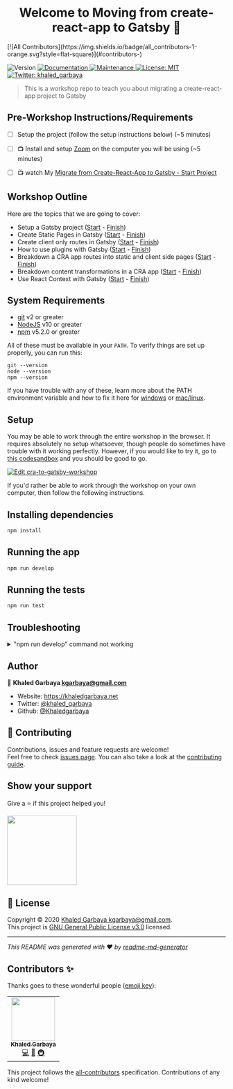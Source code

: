 <h1 align="center">Welcome to Moving from create-react-app to Gatsby 👋</h1>
<!-- ALL-CONTRIBUTORS-BADGE:START - Do not remove or modify this section -->
[![All Contributors](https://img.shields.io/badge/all_contributors-1-orange.svg?style=flat-square)](#contributors-)
<!-- ALL-CONTRIBUTORS-BADGE:END -->
<p>
  <img alt="Version" src="https://img.shields.io/badge/version-1.0.0-blue.svg?cacheSeconds=2592000" />
  <a href="https://github.com/Khaledgarbaya/cra-to-gatsby-workshop#readme" target="_blank">
    <img alt="Documentation" src="https://img.shields.io/badge/documentation-yes-brightgreen.svg" />
  </a>
  <a href="https://github.com/Khaledgarbaya/cra-to-gatsby-workshop/graphs/commit-activity" target="_blank">
    <img alt="Maintenance" src="https://img.shields.io/badge/Maintained-yes-green.svg" />
  </a>
  <a href="https://github.com/Khaledgarbaya/cra-to-gatsby-workshop/blob/master/LICENSE" target="_blank">
    <img alt="License: MIT" src="https://img.shields.io/github/license/Khaledgarbaya/cra-to-gatsby-workshop" />
  </a>
  <a href="https://twitter.com/khaled_garbaya" target="_blank">
    <img alt="Twitter: khaled_garbaya" src="https://img.shields.io/twitter/follow/khaled_garbaya.svg?style=social" />
  </a>
</p>

> This is a workshop repo to teach you about migrating a create-react-app project to Gatsby

## Pre-Workshop Instructions/Requirements

- [ ] Setup the project (follow the setup instructions below) (~5 minutes)
- [ ] 📺 Install and setup [Zoom](https://zoom.us) on the computer you will be using (~5 minutes)

- [ ] 📺 watch My [Migrate from Create-React-App to Gatsby - Start Project](https://egghead.io/playlists/migrate-from-create-react-app-to-gatsby-prerequisite-a766)

## Workshop Outline

Here are the topics that we are going to cover:

- Setup a Gatsby project ([Start](/tree/master/lessons/01-setup-gatsby-project/start) - [Finish](/tree/master/lessons/01-setup-gatsby-project/finish))
- Create Static Pages in Gatsby ([Start](/tree/master/lessons/02-create-static-pages/start) - [Finish](/tree/master/lessons/02-create-static-pages/finish))
- Create client only routes in Gatsby ([Start](/tree/master/lessons/03-create-client-only-routes/start) - [Finish](/tree/master/lessons/03-create-client-only-routes/finish))
- How to use plugins with Gatsby ([Start](/tree/master/lessons/04-use-plugins/start) - [Finish](/tree/master/lessons/04-use-plugins/finish))
- Breakdown a CRA app routes into static and client side pages ([Start](/tree/master/lessons/05-breakdown-cra-routes/start) - [Finish](/tree/master/lessons/05-breakdown-cra-routes/finish))
- Breakdown content transformations in a CRA app ([Start](/tree/master/lessons/06-content-transformation-from-cra-to-gatsby/start) - [Finish](/tree/master/lessons/06-content-transformation-from-cra-to-gatsby/finish))
- Use React Context with Gatsby ([Start](/tree/master/lessons/07-migrate-react-context/start) - [Finish](/tree/master/lessons/07-migrate-react-context/finish))

## System Requirements

- [git][git] v2 or greater
- [NodeJS][node] v10 or greater
- [npm][npm] v5.2.0 or greater

All of these must be available in your `PATH`. To verify things are set up properly, you can run this:

```shell
git --version
node --version
npm --version
```

If you have trouble with any of these, learn more about the PATH environment
variable and how to fix it here for [windows][win-path] or
[mac/linux][mac-path].

## Setup

You may be able to work through the entire workshop in the browser. It requires
absolutely no setup whatsoever, though people do sometimes have trouble with it
working perfectly. However, if you would like to try it, go to
[this codesandbox](https://codesandbox.io/s/github/Khaledgarbaya/cra-to-gatsby-workshop)
and you should be good to go.

[![Edit cra-to-gatsby-workshop](https://codesandbox.io/static/img/play-codesandbox.svg)](https://codesandbox.io/s/github/Khaledgarbaya/cra-to-gatsby-workshop)

If you'd rather be able to work through the workshop on your own computer, then
follow the following instructions.

## Installing dependencies

```sh
npm install
```

## Running the app

```sh
npm run develop
```

## Running the tests

```sh
npm run test
```

## Troubleshooting

<details>

<summary>"npm run develop" command not working</summary>

Please read through the error message and identify the step that is failing.
There should be an error message that will hopefully help guide you to the
solution. If it doesn't, please copy and past _all_ of the output into a new
issue on the project repository.

</details>

## Author

👤 **Khaled Garbaya <kgarbaya@gmail.com>**

- Website: https://khaledgarbaya.net
- Twitter: [@khaled_garbaya](https://twitter.com/khaled_garbaya)
- Github: [@Khaledgarbaya](https://github.com/Khaledgarbaya)

## 🤝 Contributing

Contributions, issues and feature requests are welcome!<br />Feel free to check [issues page](https://github.com/Khaledgarbaya/cra-to-gatsby-workshop/issues). You can also take a look at the [contributing guide](https://github.com/Khaledgarbaya/cra-to-gatsby-workshop/blob/master/CONTRIBUTING.md).

## Show your support

Give a ⭐️ if this project helped you!

<a href="https://www.patreon.com/khaledgarbaya">
  <img src="https://c5.patreon.com/external/logo/become_a_patron_button@2x.png" width="160">
</a>

## 📝 License

Copyright © 2020 [Khaled Garbaya <kgarbaya@gmail.com>](https://github.com/Khaledgarbaya).<br />
This project is [GNU General Public License v3.0](https://github.com/Khaledgarbaya/cra-to-gatsby-workshop/blob/master/LICENSE) licensed.

---

_This README was generated with ❤️ by [readme-md-generator](https://github.com/kefranabg/readme-md-generator)_

## Contributors ✨

Thanks goes to these wonderful people ([emoji key](https://allcontributors.org/docs/en/emoji-key)):

<!-- ALL-CONTRIBUTORS-LIST:START - Do not remove or modify this section -->
<!-- prettier-ignore-start -->
<!-- markdownlint-disable -->
<table>
  <tr>
    <td align="center"><a href="https://khaledgarbaya.net"><img src="https://avatars1.githubusercontent.com/u/1156093?v=4" width="100px;" alt=""/><br /><sub><b>Khaled Garbaya</b></sub></a><br /><a href="https://github.com/Khaledgarbaya/Moving from create-react-app to Gatsby/commits?author=Khaledgarbaya" title="Code">💻</a> <a href="https://github.com/Khaledgarbaya/Moving from create-react-app to Gatsby/commits?author=Khaledgarbaya" title="Documentation">📖</a> <a href="#infra-Khaledgarbaya" title="Infrastructure (Hosting, Build-Tools, etc)">🚇</a></td>
  </tr>
</table>

<!-- markdownlint-enable -->
<!-- prettier-ignore-end -->

<!-- ALL-CONTRIBUTORS-LIST:END -->

This project follows the [all-contributors](https://github.com/all-contributors/all-contributors) specification. Contributions of any kind welcome!

<!-- prettier-ignore-start -->
[npm]: https://www.npmjs.com/
[node]: https://nodejs.org
[git]: https://git-scm.com/
[win-path]: https://www.howtogeek.com/118594/how-to-edit-your-system-path-for-easy-command-line-access/
[mac-path]: http://stackoverflow.com/a/24322978/971592
<!-- prettier-ignore-end -->
